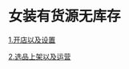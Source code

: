 # 女装有货源无库存

[1.开店以及设置](/my-life/电商运营/女装有货源无库存/1.开店以及设置.md)

[2.选品上架以及运营](/my-life/电商运营/女装有货源无库存/2.选品上架以及运营.md)
